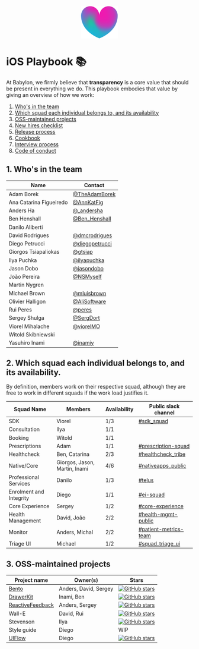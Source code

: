 <p align="center">
<img src="logo.png">
</p>


iOS Playbook 📚
==================================

At Babylon, we firmly believe that **transparency** is a core value that should be present in everything we do. This playbook embodies that value by giving an overview of how we work:

1. [Who's in the team](#1-whos-in-the-team)
2. [Which squad each individual belongs to, and its availability](#2-which-squad-each-individual-belongs-to-and-its-availability)
3. [OSS-maintained projects](#3-oss-maintained-projects)
4. [New hires checklist](/TechnicalDocuments/NewHiresCheckList.md)
5. [Release process](release.md)
6. [Cookbook](/Cookbook/README.md)
7. [Interview process](/Interview/README.md)
9. [Code of conduct](/Etiquette/README.md)


## 1. Who's in the team

| Name                    | Contact                                                       |
|-------------------------|---------------------------------------------------------------|
| Adam Borek              | [@TheAdamBorek](https://twitter.com/TheAdamBorek)             |
| Ana Catarina Figueiredo | [@AnnKatFig](https://twitter.com/AnnKatFig)                   |
| Anders Ha               | [@_andersha](https://twitter.com/_andersha)                   |
| Ben Henshall            | [@Ben_Henshall](https://twitter.com/ben_henshall?lang=en)     |
| Danilo Aliberti         |                                                               |
| David Rodrigues         | [@dmcrodrigues](https://twitter.com/dmcrodrigues)             |
| Diego Petrucci          | [@diegopetrucci](https://twitter.com/diegopetrucci)           |
| Giorgos Tsiapaliokas    | [@gtsiap](https://github.com/gtsiap)                          |
| Ilya Puchka             | [@ilyapuchka](https://twitter.com/ilyapuchka)                 |
| Jason Dobo              | [@jasondobo](https://github.com/jasondobo)                    |
| João Pereira            | [@NSMyself](https://twitter.com/nsmyself)                     |
| Martin Nygren           |                                                               |
| Michael Brown           | [@mluisbrown](https://twitter.com/mluisbrown)                 |
| Olivier Halligon        | [@AliSoftware](https://twitter.com/aligatr)                   |
| Rui Peres               | [@peres](https://twitter.com/peres)                           |
| Sergey Shulga           | [@SergDort](https://twitter.com/SergDort)                     |
| Viorel Mihalache        | [@viorelMO](https://twitter.com/viorelMO)                     |
| Witold Skibniewski      |                                                               |
| Yasuhiro Inami          | [@inamiy](https://twitter.com/inamiy)                         |


## 2. Which squad each individual belongs to, and its availability.

By definition, members work on their respective squad, although they are free to work in different squads if the work load justifies it.


| Squad Name                    | Members                          | Availability | Public slack channel |
|-------------------------------|----------------------------------| ------------ | -------------------- |
| SDK                           | Viorel                           |    1/3       | [#sdk_squad](https://babylonhealth.slack.com/archives/CC5JNDGJJ) |
| Consultation                  | Ilya                             |    1/1       | |
| Booking                       | Witold                           |    1/1       |  |
| Prescriptions                 | Adam                             |    1/1       | [#prescription-squad](https://babylonhealth.slack.com/archives/C88TCM9JB) |
| Healthcheck                   | Ben, Catarina                    |    2/3       | [#healthcheck_tribe](https://babylonhealth.slack.com/archives/C7995CX3R) |
| Native/Core                   | Giorgos, Jason, Martin, Inami    |    4/6       | [#nativeapps_public](https://babylonhealth.slack.com/archives/CE5P8LRNH) |
| Professional Services         | Danilo                           |    1/3       | [#telus](https://babylonhealth.slack.com/archives/CAJ7YQZ5Z) |
| Enrolment and Integrity       | Diego                            |    1/1       | [#ei-squad](https://babylonhealth.slack.com/archives/CGR4D5NKX) |
| Core Experience               | Sergey                           |    1/2       | [#core-experience](https://babylonhealth.slack.com/archives/CCSE8JLK0) |
| Health Management             | David, João                      |    2/2       | [#health-mgmt-public](https://babylonhealth.slack.com/archives/CCNHJUXLH) |
| Monitor                       | Anders, Michal                   |    2/2       | [#patient-metrics-team](https://babylonhealth.slack.com/archives/CE37S5W9Z) |
| Triage UI                     | Michael                          |    1/2       | [#squad_triage_ui](https://babylonhealth.slack.com/archives/CE6H6SLRX) |


## 3. OSS-maintained projects

| Project name                  | Owner(s)                 | Stars        |
|-------------------------------|--------------------------| ------------ |
| [Bento](https://github.com/Babylonpartners/Bento)                         | Anders, David, Sergey    | [![GitHub stars](https://img.shields.io/github/stars/BabylonPartners/Bento.svg?style=social&label=Star&maxAge=2592000)](https://GitHub.com/BabylonPartners/Bento/stargazers/) |
| [DrawerKit](https://github.com/Babylonpartners/DrawerKit)                     | Inami, Ben               |    [![GitHub stars](https://img.shields.io/github/stars/BabylonPartners/DrawerKit.svg?style=social&label=Star&maxAge=2592000)](https://GitHub.com/BabylonPartners/DrawerKit/stargazers/) |
| [ReactiveFeedback](https://github.com/Babylonpartners/ReactiveFeedback)              | Anders, Sergey           |    [![GitHub stars](https://img.shields.io/github/stars/BabylonPartners/ReactiveFeedback.svg?style=social&label=Star&maxAge=2592000)](https://GitHub.com/BabylonPartners/ReactiveFeedback/stargazers/) |
| Wall-E                        | David, Rui               |    [![GitHub stars](https://img.shields.io/github/stars/BabylonPartners/Wall-E.svg?style=social&label=Star&maxAge=2592000)](https://GitHub.com/BabylonPartners/Wall-E/stargazers/)    |
| Stevenson                     | Ilya                     |    [![GitHub stars](https://img.shields.io/github/stars/BabylonPartners/Stevenson.svg?style=social&label=Star&maxAge=2592000)](https://GitHub.com/BabylonPartners/Stevenson/stargazers/) |
| Style guide                   | Diego                    |    WIP       |
| [UIFlow](https://github.com/Babylonpartners/UIFlow)                        | Diego                    |    [![GitHub stars](https://img.shields.io/github/stars/BabylonPartners/UIFlow.svg?style=social&label=Star&maxAge=2592000)](https://GitHub.com/BabylonPartners/UIFlow/stargazers/)       |
